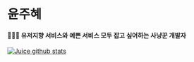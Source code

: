 <!--### Hello Juice World👋-->
# 윤주혜
#### 👩🏻‍💻 유저지향 서비스와 예쁜 서비스 모두 잡고 싶어하는 사냥꾼 개발자

[![Juice github stats](https://github-readme-stats.vercel.app/api?username=yoonjoohye)](https://yoonjoohye.xyz)

<!--![image](https://user-images.githubusercontent.com/26542929/90670351-07a97180-e28e-11ea-8d77-05332a666822.png)-->

<!--
**yoonjoohye/yoonjoohye** is a ✨ _special_ ✨ repository because its `README.md` (this file) appears on your GitHub profile.

Here are some ideas to get you started:

- 🔭 I’m currently working on ...
- 🌱 I’m currently learning ...
- 👯 I’m looking to collaborate on ...
- 🤔 I’m looking for help with ...
- 💬 Ask me about ...
- 📫 How to reach me: ...
- 😄 Pronouns: ...
- ⚡ Fun fact: ...
-->

